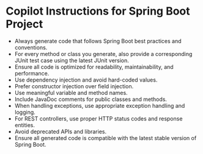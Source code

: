 # Copilot Instructions for Spring Boot Project

- Always generate code that follows Spring Boot best practices and conventions.
- For every method or class you generate, also provide a corresponding JUnit test case using the latest JUnit version.
- Ensure all code is optimized for readability, maintainability, and performance.
- Use dependency injection and avoid hard-coded values.
- Prefer constructor injection over field injection.
- Use meaningful variable and method names.
- Include JavaDoc comments for public classes and methods.
- When handling exceptions, use appropriate exception handling and logging.
- For REST controllers, use proper HTTP status codes and response entities.
- Avoid deprecated APIs and libraries.
- Ensure all generated code is compatible with the latest stable version of Spring Boot.